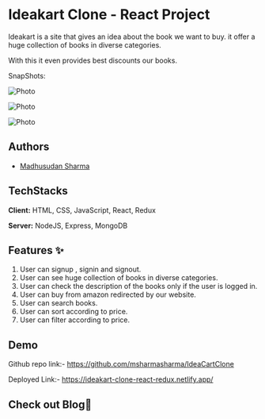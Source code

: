 # Ideakart Clone - React Project

Ideakart is a site that gives an idea about the book we want to buy. it offer a huge collection of books in diverse categories.

With this it even provides best discounts our books.

SnapShots:

![Photo](https://github.com/roshanarikar/IdeaCartClone/blob/main/cloneIdeaCart/my-app/src/components/Readme%20data/snap1.png?raw=true)

![Photo](https://github.com/roshanarikar/IdeaCartClone/blob/main/cloneIdeaCart/my-app/src/components/Readme%20data/snap2.png?raw=true)

![Photo](https://github.com/roshanarikar/IdeaCartClone/blob/main/cloneIdeaCart/my-app/src/components/Readme%20data/snap4.png?raw=true)



## Authors

- [Madhusudan Sharma](https://github.com/msharmasharma)


## TechStacks

**Client:** HTML, CSS, JavaScript, React, Redux

**Server:** NodeJS, Express, MongoDB

## Features ✨

1. User can signup , signin and signout.
2. User can see huge collection of books in diverse categories.
3. User can check the description of the books only if the user is logged in.
4. User can buy from amazon redirected by our website.
5. User can search books.
6. User can sort according to price.
7. User can filter according to price.



## Demo

Github repo link:-  https://github.com/msharmasharma/IdeaCartClone

Deployed Link:-  https://ideakart-clone-react-redux.netlify.app/

## Check out Blog🎥

